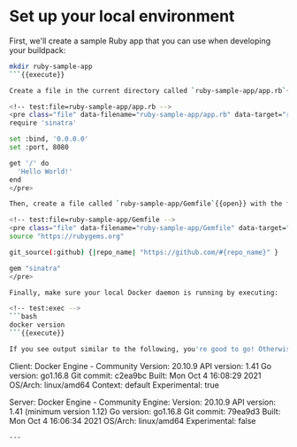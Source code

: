# Set up your local environment

<!-- test:suite=create-buildpack;weight=1 -->

<!-- test:setup:exec;exit-code=-1 -->
<!--
```bash
docker rmi test-ruby-app
pack config trusted-builders add cnbs/sample-builder:bionic
```
-->

<!-- test:teardown:exec -->
<!--
```bash
docker rmi test-ruby-app
```
-->

First, we'll create a sample Ruby app that you can use when developing your buildpack:

<!-- test:exec -->
```bash
mkdir ruby-sample-app
```{{execute}}

Create a file in the current directory called `ruby-sample-app/app.rb`{{open}} with the following contents:

<!-- test:file=ruby-sample-app/app.rb -->
<pre class="file" data-filename="ruby-sample-app/app.rb" data-target="replace">
require 'sinatra'

set :bind, '0.0.0.0'
set :port, 8080

get '/' do
  'Hello World!'
end
</pre>

Then, create a file called `ruby-sample-app/Gemfile`{{open}} with the following contents:

<!-- test:file=ruby-sample-app/Gemfile -->
<pre class="file" data-filename="ruby-sample-app/Gemfile" data-target="replace">
source "https://rubygems.org"

git_source(:github) {|repo_name| "https://github.com/#{repo_name}" }

gem "sinatra"
</pre>

Finally, make sure your local Docker daemon is running by executing:

<!-- test:exec -->
```bash
docker version
```{{execute}}

If you see output similar to the following, you're good to go! Otherwise, start Docker and check again.

```
Client: Docker Engine - Community
 Version:           20.10.9
 API version:       1.41
 Go version:        go1.16.8
 Git commit:        c2ea9bc
 Built:             Mon Oct  4 16:08:29 2021
 OS/Arch:           linux/amd64
 Context:           default
 Experimental:      true

Server: Docker Engine - Community
 Engine:
  Version:          20.10.9
  API version:      1.41 (minimum version 1.12)
  Go version:       go1.16.8
  Git commit:       79ea9d3
  Built:            Mon Oct  4 16:06:34 2021
  OS/Arch:          linux/amd64
  Experimental:     false
```
---
